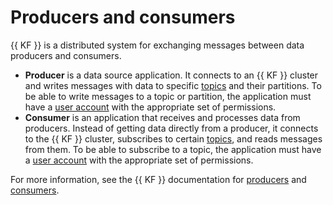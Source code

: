 # Producers and consumers

{{ KF }} is a distributed system for exchanging messages between data producers and consumers.

* **Producer** is a data source application. It connects to an {{ KF }} cluster and writes messages with data to specific [topics](topics.md) and their partitions. To be able to write messages to a topic or partition, the application must have a [user account](../operations/cluster-accounts.md) with the appropriate set of permissions.
* **Consumer** is an application that receives and processes data from producers. Instead of getting data directly from a producer, it connects to the {{ KF }} cluster, subscribes to certain [topics](topics.md), and reads messages from them. To be able to subscribe to a topic, the application must have a [user account](../operations/cluster-accounts.md) with the appropriate set of permissions.

For more information, see the {{ KF }} documentation for [producers](https://kafka.apache.org/documentation/#theproducer) and [consumers](https://kafka.apache.org/documentation/#theconsumer).

